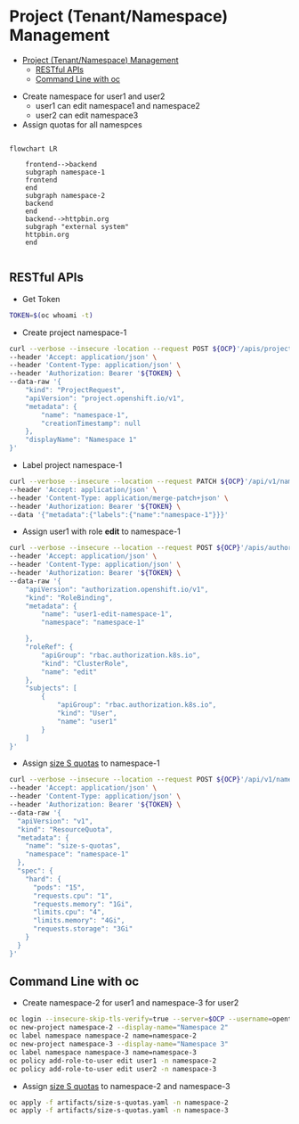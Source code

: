 # Project (Tenant/Namespace) Management
<!-- TOC -->

- [Project (Tenant/Namespace) Management](#project-tenantnamespace-management)
  - [RESTful APIs](#restful-apis)
  - [Command Line with oc](#command-line-with-oc)

<!-- /TOC -->


- Create namespace for user1 and user2
  - user1 can edit namespace1 and namespace2
  - user2 can edit namespace3
- Assign quotas for all namespces

```mermaid

flowchart LR

    frontend-->backend
    subgraph namespace-1
    frontend
    end
    subgraph namespace-2
    backend
    end
    backend-->httpbin.org
    subgraph "external system"
    httpbin.org
    end
    
```

## RESTful APIs
- Get Token
```bash
TOKEN=$(oc whoami -t)
```
- Create project namespace-1
```bash
curl --verbose --insecure -location --request POST ${OCP}'/apis/project.openshift.io/v1/projectrequests' \
--header 'Accept: application/json' \
--header 'Content-Type: application/json' \
--header 'Authorization: Bearer '${TOKEN} \
--data-raw '{
    "kind": "ProjectRequest",
    "apiVersion": "project.openshift.io/v1",
    "metadata": {
        "name": "namespace-1",
        "creationTimestamp": null
    },
    "displayName": "Namespace 1"
}'
```
- Label project namespace-1
```bash
curl --verbose --insecure --location --request PATCH ${OCP}'/api/v1/namespaces/namespace-1' \
--header 'Accept: application/json' \
--header 'Content-Type: application/merge-patch+json' \
--header 'Authorization: Bearer '${TOKEN} \
--data '{"metadata":{"labels":{"name":"namespace-1"}}}'
```
- Assign user1 with role **edit** to namespace-1 
```bash
curl --verbose --insecure --location --request POST ${OCP}'/apis/authorization.openshift.io/v1/namespaces/namespace-1/rolebindings' \
--header 'Accept: application/json' \
--header 'Content-Type: application/json' \
--header 'Authorization: Bearer '${TOKEN} \
--data-raw '{
    "apiVersion": "authorization.openshift.io/v1",
    "kind": "RoleBinding",
    "metadata": {
        "name": "user1-edit-namespace-1",
        "namespace": "namespace-1"

    },
    "roleRef": {
        "apiGroup": "rbac.authorization.k8s.io",
        "kind": "ClusterRole",
        "name": "edit"
    },
    "subjects": [
        {
            "apiGroup": "rbac.authorization.k8s.io",
            "kind": "User",
            "name": "user1"
        }
    ]
}'
```
- Assign [size S quotas](artifacts/size-s-quotas.yaml) to namespace-1
```bash
curl --verbose --insecure --location --request POST ${OCP}'/api/v1/namespaces/namespace-1/resourcequotas' \
--header 'Accept: application/json' \
--header 'Content-Type: application/json' \
--header 'Authorization: Bearer '${TOKEN} \
--data-raw '{
  "apiVersion": "v1",
  "kind": "ResourceQuota",
  "metadata": {
    "name": "size-s-quotas",
    "namespace": "namespace-1"
  },
  "spec": {
    "hard": {
      "pods": "15",
      "requests.cpu": "1",
      "requests.memory": "1Gi",
      "limits.cpu": "4",
      "limits.memory": "4Gi",
      "requests.storage": "3Gi"
    }
  }
}'
```

## Command Line with oc
- Create namespace-2 for user1 and namespace-3 for user2
```bash
oc login --insecure-skip-tls-verify=true --server=$OCP --username=opentlc-mgr
oc new-project namespace-2 --display-name="Namespace 2"
oc label namespace namespace-2 name=namespace-2
oc new-project namespace-3 --display-name="Namespace 3"
oc label namespace namespace-3 name=namespace-3
oc policy add-role-to-user edit user1 -n namespace-2
oc policy add-role-to-user edit user2 -n namespace-3
```
- Assign [size S quotas](artifacts/size-s-quotas.yaml) to namespace-2 and namespace-3
```bash
oc apply -f artifacts/size-s-quotas.yaml -n namespace-2
oc apply -f artifacts/size-s-quotas.yaml -n namespace-3
```
